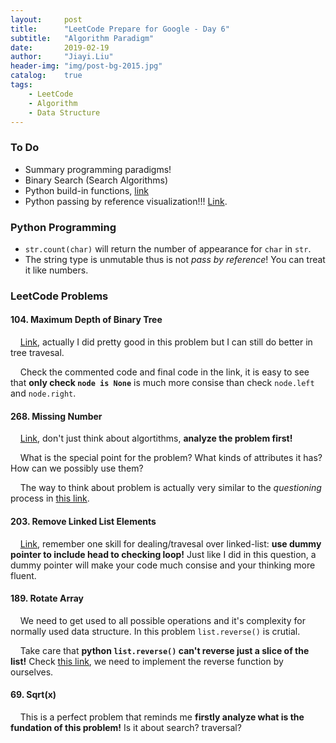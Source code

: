 ```yaml
---
layout:     post
title:      "LeetCode Prepare for Google - Day 6"
subtitle:   "Algorithm Paradigm"
date:       2019-02-19
author:     "Jiayi.Liu"
header-img: "img/post-bg-2015.jpg"
catalog: 	true
tags:
    - LeetCode
    - Algorithm
    - Data Structure
---
```


### To Do

* Summary programming paradigms!
* Binary Search (Search Algorithms)
* Python build-in functions, [link](https://docs.python.org/2/library/functions.html)
* Python passing by reference visualization!!! [Link](http://www.pythontutor.com/).

### Python Programming

* `str.count(char)` will return the number of appearance for `char` in `str`.
* The string type is unmutable thus is not *pass by reference*! You can treat it like numbers.

### LeetCode Problems

#### 104. Maximum Depth of Binary Tree

&nbsp;&nbsp;&nbsp;&nbsp;[Link](https://leetcode.com/problems/maximum-depth-of-binary-tree/), actually I did pretty good in this problem but I can still do better in tree travesal.

&nbsp;&nbsp;&nbsp;&nbsp;Check the commented code and final code in the link, it is easy to see that **only check `node is None`** is much more consise than check `node.left` and `node.right`.

#### 268. Missing Number

&nbsp;&nbsp;&nbsp;&nbsp;[Link](https://leetcode.com/problems/missing-number/), don't just think about algortithms, **analyze the problem first!**

&nbsp;&nbsp;&nbsp;&nbsp;What is the special point for the problem? What kinds of attributes it has? How can we possibly use them?

&nbsp;&nbsp;&nbsp;&nbsp;The way to think about problem is actually very similar to the *questioning* process in [this link](https://www.youtube.com/watch?v=XKu_SEDAykw&t=1s).

#### 203. Remove Linked List Elements

&nbsp;&nbsp;&nbsp;&nbsp;[Link](https://leetcode.com/problems/remove-linked-list-elements/submissions/), remember one skill for dealing/travesal over linked-list: **use dummy pointer to include head to checking loop!** Just like I did in this question, a dummy pointer will make your code much consise and your thinking more fluent.

#### 189. Rotate Array

&nbsp;&nbsp;&nbsp;&nbsp;We need to get used to all possible operations and it's complexity for normally used data structure. In this problem `list.reverse()` is crutial.

&nbsp;&nbsp;&nbsp;&nbsp;Take care that **python `list.reverse()` can't reverse just a slice of the list!** Check [this link](https://leetcode.com/problems/rotate-array/discuss/54426/Summary-of-solutions-in-Python), we need to implement the reverse function by ourselves.

#### 69. Sqrt(x)

&nbsp;&nbsp;&nbsp;&nbsp;This is a perfect problem that reminds me **firstly analyze what is the fundation of this problem!** Is it about search? traversal? 